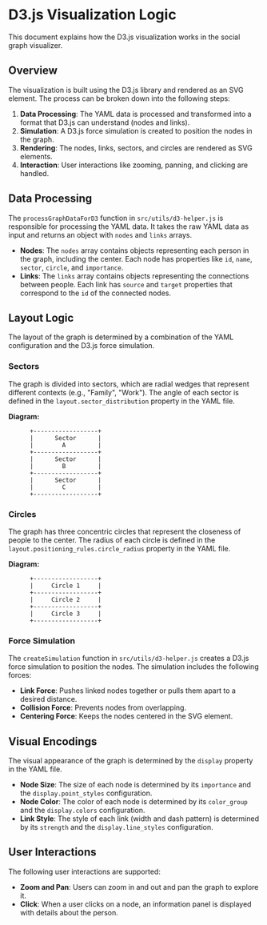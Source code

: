 # D3.js Visualization Logic

This document explains how the D3.js visualization works in the social graph visualizer.

## Overview

The visualization is built using the D3.js library and rendered as an SVG element. The process can be broken down into the following steps:

1.  **Data Processing**: The YAML data is processed and transformed into a format that D3.js can understand (nodes and links).
2.  **Simulation**: A D3.js force simulation is created to position the nodes in the graph.
3.  **Rendering**: The nodes, links, sectors, and circles are rendered as SVG elements.
4.  **Interaction**: User interactions like zooming, panning, and clicking are handled.

## Data Processing

The `processGraphDataForD3` function in `src/utils/d3-helper.js` is responsible for processing the YAML data. It takes the raw YAML data as input and returns an object with `nodes` and `links` arrays.

-   **Nodes**: The `nodes` array contains objects representing each person in the graph, including the center. Each node has properties like `id`, `name`, `sector`, `circle`, and `importance`.
-   **Links**: The `links` array contains objects representing the connections between people. Each link has `source` and `target` properties that correspond to the `id` of the connected nodes.

## Layout Logic

The layout of the graph is determined by a combination of the YAML configuration and the D3.js force simulation.

### Sectors

The graph is divided into sectors, which are radial wedges that represent different contexts (e.g., "Family", "Work"). The angle of each sector is defined in the `layout.sector_distribution` property in the YAML file.

**Diagram:**

```
      +------------------+
      |      Sector      |
      |        A         |
      +------------------+
      |      Sector      |
      |        B         |
      +------------------+
      |      Sector      |
      |        C         |
      +------------------+
```

### Circles

The graph has three concentric circles that represent the closeness of people to the center. The radius of each circle is defined in the `layout.positioning_rules.circle_radius` property in the YAML file.

**Diagram:**

```
      +------------------+
      |     Circle 1     |
      +------------------+
      |     Circle 2     |
      +------------------+
      |     Circle 3     |
      +------------------+
```

### Force Simulation

The `createSimulation` function in `src/utils/d3-helper.js` creates a D3.js force simulation to position the nodes. The simulation includes the following forces:

-   **Link Force**: Pushes linked nodes together or pulls them apart to a desired distance.
-   **Collision Force**: Prevents nodes from overlapping.
-   **Centering Force**: Keeps the nodes centered in the SVG element.

## Visual Encodings

The visual appearance of the graph is determined by the `display` property in the YAML file.

-   **Node Size**: The size of each node is determined by its `importance` and the `display.point_styles` configuration.
-   **Node Color**: The color of each node is determined by its `color_group` and the `display.colors` configuration.
-   **Link Style**: The style of each link (width and dash pattern) is determined by its `strength` and the `display.line_styles` configuration.

## User Interactions

The following user interactions are supported:

-   **Zoom and Pan**: Users can zoom in and out and pan the graph to explore it.
-   **Click**: When a user clicks on a node, an information panel is displayed with details about the person.
